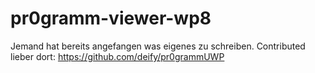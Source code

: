 # pr0gramm-viewer-wp8

Jemand hat bereits angefangen was eigenes zu schreiben. Contributed lieber dort:
https://github.com/deify/pr0grammUWP
